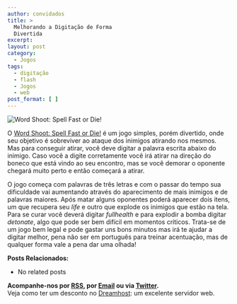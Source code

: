 ```yaml
---
author: convidados
title: >
  Melhorando a Digitação de Forma
  Divertida
excerpt:
layout: post
category:
  - Jogos
tags:
  - digitação
  - flash
  - Jogos
  - web
post_format: [ ]
---
```

![Word Shoot: Spell Fast or Die!][1]

O [Word Shoot: Spell Fast or Die!][2] é um jogo simples, porém divertido, onde seu objetivo é sobreviver ao ataque dos inimigos atirando nos mesmos. Mas para conseguir atirar, você deve digitar a palavra escrita abaixo do inimigo. Caso você a digite corretamente você irá atirar na direção do boneco que está vindo ao seu encontro, mas se você demorar o oponente chegará muito perto e então começará a atirar.

O jogo começa com palavras de três letras e com o passar do tempo sua dificuldade vai aumentando através do aparecimento de mais inimigos e de palavras maiores. Após matar alguns oponentes poderá aparecer dois itens, um que recupera seu *life* e outro que explode os inimigos que estão na tela. Para se curar você deverá digitar *fullhealth* e para explodir a bomba digitar *detonate*, algo que pode ser bem difícil em momentos críticos. Trata-se de um jogo bem legal e pode gastar uns bons minutos mas irá te ajudar a digitar melhor, pena não ser em português para treinar acentuação, mas de qualquer forma vale a pena dar uma olhada!

**Posts Relacionados:** 
*   No related posts









**Acompanhe-nos por [ RSS][4], por [Email][5] ou via [Twitter][6].**  
Veja como ter um desconto no [Dreamhost][7]: um excelente servidor web.

 [1]: http://vidageek.net/wp-content/uploads/2008/02/word-shoot-spell-fast-or-die.jpg
 [2]: http://cognitivelabs.com/word_shoot.htm
 [3]: https://twitter.com/share
 [4]: http://feeds.feedburner.com/VidaGeek
 [5]: http://feedburner.google.com/fb/a/mailverify?uri=VidaGeek&loc=pt_BR
 [6]: http://twitter.com/blogvidageek
 [7]: http://vidageek.net/dreamhost/
